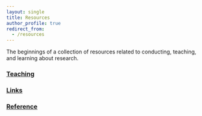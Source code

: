 ```yaml
---
layout: single
title: Resources
author_profile: true
redirect_from:
  - /resources
---
```


The beginnings of a collection of resources related to conducting, teaching, and learning about research.

### [Teaching](/resources/teaching/)

### [Links](/resources/links/)

### [Reference](/resources/reference/)


